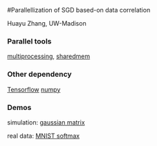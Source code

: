 #Parallellization of SGD based-on data correlation

Huayu Zhang, UW-Madison

### Parallel tools
[multiprocessing](https://docs.python.org/2/library/multiprocessing.html), 
[sharedmem](https://github.com/rainwoodman/sharedmem)

### Other dependency
[Tensorflow](https://www.tensorflow.org/)
[numpy](http://www.numpy.org/)

### Demos
simulation: [gaussian matrix](https://github.com/GUG11/parallel_sgd/blob/master/initial_study/simulation/gaussian.py)

real data: [MNIST softmax](https://github.com/GUG11/parallel_sgd/blob/master/real_data/mnist/mnist_softmax.py)